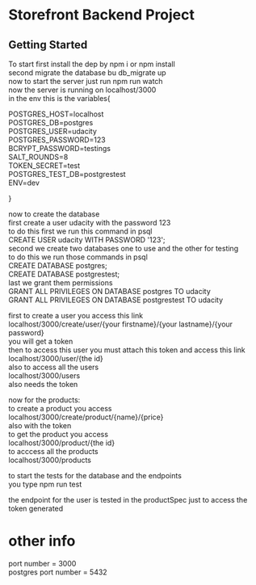 # Storefront Backend Project

## Getting Started

To start first install the dep by npm i or npm install <br />
second migrate the database bu db_migrate up <br />
now to start the server just run npm run watch <br />
now the server is running on localhost/3000 <br />
in the env this is the variables{ <br />

POSTGRES_HOST=localhost <br />
POSTGRES_DB=postgres <br />
POSTGRES_USER=udacity <br />
POSTGRES_PASSWORD=123 <br />
BCRYPT_PASSWORD=testings <br />
SALT_ROUNDS=8 <br />
TOKEN_SECRET=test <br />
POSTGRES_TEST_DB=postgrestest <br />
ENV=dev <br />

} <br />

now to create the database <br />
first create a user udacity with the password 123 <br />
to do this first we run this command in psql <br />
CREATE USER udacity WITH PASSWORD '123'; <br />
second we create two databases one to use and the other for testing <br />
to do this we run those commands in psql <br />
CREATE DATABASE postgres; <br />
CREATE DATABASE postgrestest; <br />
last we grant them permissions <br />
GRANT ALL PRIVILEGES ON DATABASE postgres TO udacity <br />
GRANT ALL PRIVILEGES ON DATABASE postgrestest TO udacity <br />



first to create a user you access this link  <br />
localhost/3000/create/user/{your firstname}/{your lastname}/{your password} <br />
you will get a token <br />
then to access this user you must attach this token and access this link <br />
localhost/3000/user/{the id} <br />
also to access all the users <br />
localhost/3000/users <br />
also needs the token <br />

now for the products: <br />
to create a product you access <br />
localhost/3000/create/product/{name}/{price} <br />
also with the token <br />
to get the product you access <br />
localhost/3000/product/{the id} <br />
to acccess all the products  <br />
localhost/3000/products <br />

to start the tests for the database and the endpoints <br />
you type npm run test <br />

the endpoint for the user is tested in the productSpec just to access the token generated <br />


# other info

port number = 3000 <br />
postgres port number = 5432 <br />